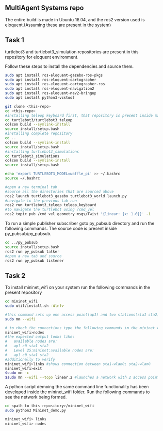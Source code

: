 ## MultiAgent Systems repo
The entire build is made in Ubuntu 18.04, and the ros2 version used is eloquent.(Assuming these are present in the system)

## Task 1
turtlebot3 and turtlebot3_simulation repositories are present in this repository for eloquent environment.

Follow these steps to install the dependencies and source them.
```sh
sudo apt install ros-eloquent-gazebo-ros-pkgs
sudo apt install ros-eloquent-cartographer
sudo apt install ros-eloquent-cartographer-ros
sudo apt install ros-eloquent-navigation2
sudo apt install ros-eloquent-nav2-bringup
sudo apt install python3-vcstool

git clone <this-repo>
cd <this-repo>
#installing teleop keyboard first, that repository is present inside main turtlebot repository
cd turtlebot3/turtlebot3_teleop
colcon build --symlink-install
source install/setup.bash
#installing complete repository
cd ..
colcon build --symlink-install
source install/setup.bash 
#installing turtlebot3_simulations
cd turtlebot3_simulations
colcon build --symlink-install
source install/setup.bash

echo 'export TURTLEBOT3_MODEL=waffle_pi' >> ~/.bashrc
source ~/.bashrc

#open a new terminal tab
#source all the directories that are sourced above
ros2 launch turtlebot3_gazebo turtlebot3_world.launch.py
#navigate to the previous tab run
ros2 run turtlebot3_teleop teleop_keyboard
#to navigate the turtlebot using /cmd_vel
ros2 topic pub /cmd_vel geometry_msgs/Twist '{linear: {x: 1.0}}' -1
```

To run a simple publisher subscriber goto py_pubsub directory and run the following commands.
The source code is present inside py_pubsub/py_pubsub.
```sh
cd ../py_pubsub
source install/setup.bash
ros2 run py_pubsub talker
#open a new tab and source
ros2 run py_pubsub listener
```

## Task 2

To install mininet_wifi on your system run the following commands in the present repository 
``` sh
cd mininet_wifi
sudo util/install.sh -Wlnfv

#this command sets up one access point(ap1) and two stations(sta1 sta2) 
sudo mn --wifi 

# to check the connections type the following commands in the mininet console
mininet_wifi>nodes 
#the expected output looks like:
#   available nodes are: 
#   ap1 c0 sta1 sta2
#   Level 25:mininet:available nodes are: 
#   ap1 c0 sta1 sta2
#additionally to verify 
mininet_wifi>links #shows connection between sta1-wlan0; sta2-wlan0
mininet_wifi>exit
$sudo mn -c
$sudo mn --wifi --topo linear,2 #launches a network with 2 access points and 2 stations
```
A python script demoing the same command line functionality has been developed inside the mininet_wifi folder. Run the following commands to see the network being formed.

```sh
cd <path-to-this-repository>/mininet_wifi
sudo python3 Mininet_demo.py

mininet_wifi> links
mininet_wifi> nodes

```
